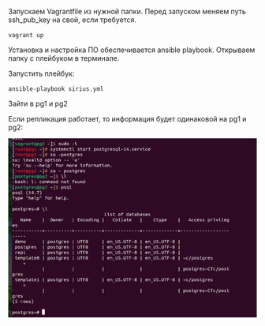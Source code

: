 Запускаем Vagrantfile из нужной папки. Перед запуском меняем путь ssh_pub_key на свой, если требуется.

    vagrant up
  
Установка и настройка ПО обеспечивается ansible playbook.
Открываем папку с плейбуком в терминале.

Запустить плейбук:

    ansible-playbook sirius.yml
  
Зайти в pg1 и pg2
  
Если репликация работает, то информация будет одинаковой на pg1 и pg2:

![](https://github.com/julia7julia/lev/blob/main/lab3_haproxy/%D0%A1%D0%BD%D0%B8%D0%BC%D0%BE%D0%BA%20%D1%8D%D0%BA%D1%80%D0%B0%D0%BD%D0%B0%20%D0%BE%D1%82%202023-04-12%2014-33-08.png)

